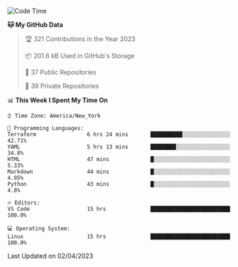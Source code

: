 <!--START_SECTION:waka-->
![Code Time](http://img.shields.io/badge/Code%20Time-167%20hrs%2010%20mins-blue)

**🐱 My GitHub Data** 

> 🏆 321 Contributions in the Year 2023
 > 
> 📦 201.6 kB Used in GitHub's Storage 
 > 
> 📜 37 Public Repositories 
 > 
> 🔑 39 Private Repositories  
 > 
📊 **This Week I Spent My Time On** 

```text
⌚︎ Time Zone: America/New_York

💬 Programming Languages: 
Terraform                6 hrs 24 mins       ██████████░░░░░░░░░░░░░░░   42.71% 
YAML                     5 hrs 13 mins       ████████░░░░░░░░░░░░░░░░░   34.8% 
HTML                     47 mins             █░░░░░░░░░░░░░░░░░░░░░░░░   5.33% 
Markdown                 44 mins             █░░░░░░░░░░░░░░░░░░░░░░░░   4.95% 
Python                   43 mins             █░░░░░░░░░░░░░░░░░░░░░░░░   4.8%

🔥 Editors: 
VS Code                  15 hrs              █████████████████████████   100.0%

💻 Operating System: 
Linux                    15 hrs              █████████████████████████   100.0%

```


 Last Updated on 02/04/2023
<!--END_SECTION:waka-->